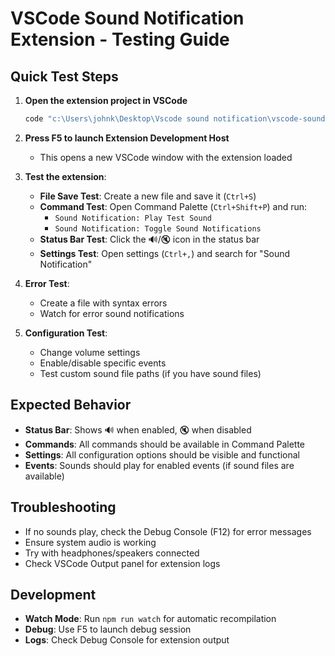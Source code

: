 # VSCode Sound Notification Extension - Testing Guide

## Quick Test Steps

1. **Open the extension project in VSCode**
   ```bash
   code "c:\Users\johnk\Desktop\Vscode sound notification\vscode-sound-notification"
   ```

2. **Press F5 to launch Extension Development Host**
   - This opens a new VSCode window with the extension loaded

3. **Test the extension**:
   - **File Save Test**: Create a new file and save it (`Ctrl+S`)
   - **Command Test**: Open Command Palette (`Ctrl+Shift+P`) and run:
     - `Sound Notification: Play Test Sound`
     - `Sound Notification: Toggle Sound Notifications`
   - **Status Bar Test**: Click the 🔊/🔇 icon in the status bar
   - **Settings Test**: Open settings (`Ctrl+,`) and search for "Sound Notification"

4. **Error Test**: 
   - Create a file with syntax errors
   - Watch for error sound notifications

5. **Configuration Test**:
   - Change volume settings
   - Enable/disable specific events
   - Test custom sound file paths (if you have sound files)

## Expected Behavior

- **Status Bar**: Shows 🔊 when enabled, 🔇 when disabled
- **Commands**: All commands should be available in Command Palette
- **Settings**: All configuration options should be visible and functional
- **Events**: Sounds should play for enabled events (if sound files are available)

## Troubleshooting

- If no sounds play, check the Debug Console (F12) for error messages
- Ensure system audio is working
- Try with headphones/speakers connected
- Check VSCode Output panel for extension logs

## Development

- **Watch Mode**: Run `npm run watch` for automatic recompilation
- **Debug**: Use F5 to launch debug session
- **Logs**: Check Debug Console for extension output
